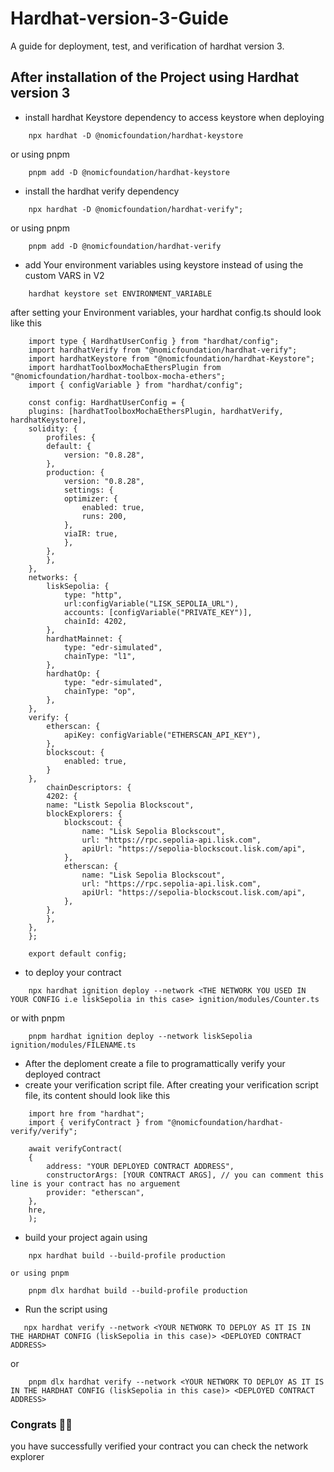 # Hardhat-version-3-Guide
A guide for deployment, test, and verification of hardhat version 3.

## After installation of the Project using Hardhat version 3 
- install hardhat Keystore dependency to access keystore when deploying
```
    npx hardhat -D @nomicfoundation/hardhat-keystore
```
or using pnpm
```
    pnpm add -D @nomicfoundation/hardhat-keystore
```

- install the hardhat verify dependency

```
    npx hardhat -D @nomicfoundation/hardhat-verify";
```
or using pnpm
```
    pnpm add -D @nomicfoundation/hardhat-verify
```

- add Your environment variables using keystore instead of using the custom VARS in V2
```
    hardhat keystore set ENVIRONMENT_VARIABLE
```
after setting your Environment variables, your hardhat config.ts should look like this
```
    import type { HardhatUserConfig } from "hardhat/config";
    import hardhatVerify from "@nomicfoundation/hardhat-verify";
    import hardhatKeystore from "@nomicfoundation/hardhat-Keystore";
    import hardhatToolboxMochaEthersPlugin from "@nomicfoundation/hardhat-toolbox-mocha-ethers";
    import { configVariable } from "hardhat/config";

    const config: HardhatUserConfig = {
    plugins: [hardhatToolboxMochaEthersPlugin, hardhatVerify, hardhatKeystore],
    solidity: {
        profiles: {
        default: {
            version: "0.8.28",
        },
        production: {
            version: "0.8.28",
            settings: {
            optimizer: {
                enabled: true,
                runs: 200,
            },
            viaIR: true,
            },
        },
        },
    },
    networks: {
        liskSepolia: {
            type: "http",
            url:configVariable("LISK_SEPOLIA_URL"),
            accounts: [configVariable("PRIVATE_KEY")],
            chainId: 4202,
        },
        hardhatMainnet: {
            type: "edr-simulated",
            chainType: "l1",
        },
        hardhatOp: {
            type: "edr-simulated",
            chainType: "op",
        },
    },
    verify: {
        etherscan: {
            apiKey: configVariable("ETHERSCAN_API_KEY"),
        },
        blockscout: {
            enabled: true,
        }
    },
        chainDescriptors: {
        4202: {
        name: "Listk Sepolia Blockscout",
        blockExplorers: {
            blockscout: {
                name: "Lisk Sepolia Blockscout",
                url: "https://rpc.sepolia-api.lisk.com",
                apiUrl: "https://sepolia-blockscout.lisk.com/api",
            },
            etherscan: {
                name: "Lisk Sepolia Blockscout",
                url: "https://rpc.sepolia-api.lisk.com",
                apiUrl: "https://sepolia-blockscout.lisk.com/api",
            },
        },
        },
    },
    };

    export default config;
```

- to deploy your contract

```
    npx hardhat ignition deploy --network <THE NETWORK YOU USED IN YOUR CONFIG i.e liskSepolia in this case> ignition/modules/Counter.ts 
```

or with pnpm 

```
    pnpm hardhat ignition deploy --network liskSepolia ignition/modules/FILENAME.ts 
```

- After the deploment create a file to programattically verify your deployed contract
- create your verification script file.
 After creating your verification script file, its content should look like this

```
    import hre from "hardhat";
    import { verifyContract } from "@nomicfoundation/hardhat-verify/verify";

    await verifyContract(
    {
        address: "YOUR DEPLOYED CONTRACT ADDRESS",
        constructorArgs: [YOUR CONTRACT ARGS], // you can comment this line is your contract has no arguement
        provider: "etherscan",
    },
    hre,
    );
```

- build your project again using 

```
    npx hardhat build --build-profile production
``` 
    or using pnpm 
```
    pnpm dlx hardhat build --build-profile production
```
- Run the script using 
```
   npx hardhat verify --network <YOUR NETWORK TO DEPLOY AS IT IS IN THE HARDHAT CONFIG (liskSepolia in this case)> <DEPLOYED CONTRACT ADDRESS> 
```
or 
```
    pnpm dlx hardhat verify --network <YOUR NETWORK TO DEPLOY AS IT IS IN THE HARDHAT CONFIG (liskSepolia in this case)> <DEPLOYED CONTRACT ADDRESS> 
```

### Congrats 🎉🎉
you have successfully verified your contract 
you can check the network explorer

